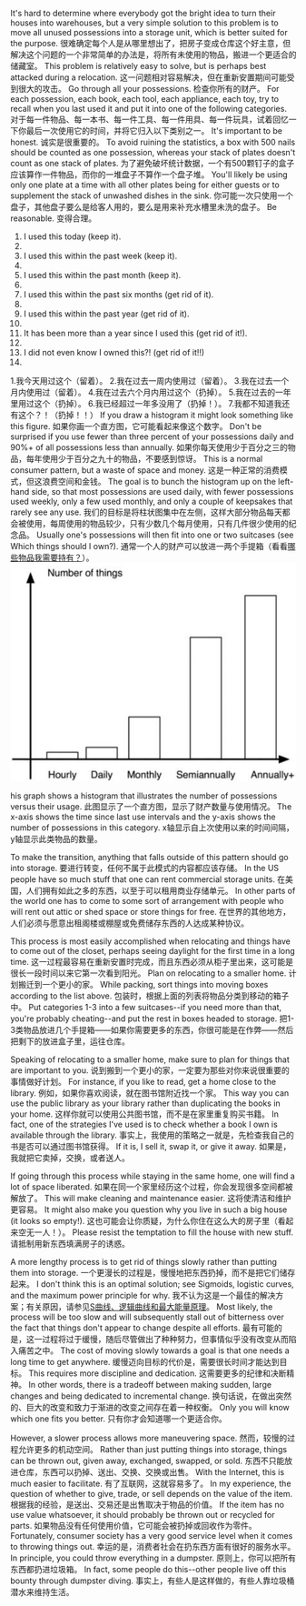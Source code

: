 It's  hard  to  determine  where  everybody  got  the  bright  idea  to  turn  their houses into warehouses, but a very simple solution to this problem is to move all unused  possessions  into  a  storage  unit,  which  is  better  suited  for  the  purpose.
很难确定每个人是从哪里想出了，把房子变成仓库这个好主意，但解决这个问题的一个非常简单的办法是，将所有未使用的物品，搬进一个更适合的储藏室。
This  problem  is  relatively  easy  to  solve,  but  is  perhaps  best  attacked  during  a relocation.
这一问题相对容易解决，但在重新安置期间可能受到很大的攻击。
Go  through  all  your  possessions.
检查你所有的财产。
For  each  possession,  each  book, each tool, each appliance, each toy, try to recall when you last used it and put it into one of the following categories.
对于每一件物品、每一本书、每一件工具、每一件用具、每一件玩具，试着回忆一下你最后一次使用它的时间，并将它归入以下类别之一。
It's important to be honest.
诚实是很重要的。
To avoid ruining the statistics, a box with 500 nails should be counted as one possession, whereas your  stack  of  plates  doesn't  count  as  one  stack  of  plates.
为了避免破坏统计数据，一个有500颗钉子的盒子应该算作一件物品，而你的一堆盘子不算作一个盘子堆。
You'll  likely  be  using only  one  plate  at  a  time  with  all  other  plates  being  for  either  guests  or  to supplement the stack of unwashed dishes in the sink.
你可能一次只使用一个盘子，其他盘子要么是给客人用的，要么是用来补充水槽里未洗的盘子。
Be reasonable.
变得合理。
1.  I used this today (keep it).
1.
2.  I used this within the past week (keep it).
2.
3.  I used this within the past month (keep it).
3.
4.  I used this within the past six months (get rid of it).
4.
5.  I used this within the past year (get rid of it).
5.
6.  It has been more than a year since I used this (get rid of it!).
6.
7.  I did not even know I owned this?! (get rid of it!!)
7.
1.我今天用过这个（留着）。
2.我在过去一周内使用过（留着）。
3.我在过去一个月内使用过（留着）。
4.我在过去六个月内用过这个（扔掉）。
5.我在过去的一年里用过这个（扔掉）。
6.我已经超过一年多没用了（扔掉！）。
7.我都不知道我还有这个？！（扔掉！！）
If  you  draw  a  histogram  it  might  look  something  like  this  figure. 
如果你画一个直方图，它可能看起来像这个数字。
Don't  be surprised if you use fewer than three percent of your possessions daily and 90%+ of  all  possessions less  than  annually. 
如果你每天使用少于百分之三的物品，每年使用少于百分之九十的物品，不要感到惊讶。
This  is  a  normal  consumer  pattern,  but  a waste of space and money. 
这是一种正常的消费模式，但这浪费空间和金钱。
The  goal  is  to  bunch  the  histogram  up  on  the  left-hand  side,  so  that  most possessions are used daily, with fewer possessions used weekly, only a few used monthly, and only a couple of keepsakes that rarely see any use. 
我们的目标是将柱状图集中在左侧，这样大部分物品每天都会被使用，每周使用的物品较少，只有少数几个每月使用，只有几件很少使用的纪念品。
Usually one's possessions  will  then  fit  into  one  or  two  suitcases  (see  Which  things  should  I own?).
通常一个人的财产可以放进一两个手提箱（看看[哪些物品我需要持有？]()）。
![fig1](../img/8-a-iii-fig1.png)

his graph shows a histogram that illustrates the number of possessions versus their usage. 
此图显示了一个直方图，显示了财产数量与使用情况。
The x-axis shows the time since last use intervals and the y-axis shows the number of possessions in this category. 
x轴显示自上次使用以来的时间间隔，y轴显示此类物品的数量。

To  make the  transition,  anything  that  falls  outside  of  this pattern should go into storage. 
要进行转变，任何不属于此模式的内容都应该存储。
In the US people have so much stuff that one can rent commercial storage  units. 
在美国，人们拥有如此之多的东西，以至于可以租用商业存储单元。
In  other  parts  of  the  world  one  has  to  come  to  some  sort  of arrangement with people who will rent out attic or shed space or store things for free. 
在世界的其他地方，人们必须与愿意出租阁楼或棚屋或免费储存东西的人达成某种协议。

This process is most easily accomplished when relocating and things have to come out of the closet, perhaps seeing daylight for the first time in a long time. 
这一过程最容易在重新安置时完成，而且东西必须从柜子里出来，这可能是很长一段时间以来它第一次看到阳光。
Plan  on  relocating  to  a  smaller  home. 
计划搬迁到一个更小的家。
While  packing,  sort  things  into  moving boxes according to the list above. 
包装时，根据上面的列表将物品分类到移动的箱子中。
Put categories 1-3 into a few suitcases--if you need more than that, you're probably cheating--and put the rest in boxes headed to storage. 
把1-3类物品放进几个手提箱——如果你需要更多的东西，你很可能是在作弊——然后把剩下的放进盒子里，运往仓库。

Speaking of relocating to a smaller home, make sure to plan for things that are  important  to  you. 
说到搬到一个更小的家，一定要为那些对你来说很重要的事情做好计划。
For  instance,  if  you  like  to  read,  get  a  home  close  to  the library. 
例如，如果你喜欢阅读，就在图书馆附近找一个家。
This  way  you  can  use  the  public  library  as  your  library  rather  than duplicating the books in your home. 
这样你就可以使用公共图书馆，而不是在家里重复购买书籍。
In fact, one of the strategies I've used is to check whether a book I own is available through the library. 
事实上，我使用的策略之一就是，先检查我自己的书是否可以通过图书馆获得。
If it is, I sell it, swap it, or give it away. 
如果是，我就把它卖掉，交换，或者送人。

If going through this process while staying in the same home, one will find a lot of space liberated. 
如果在同一个家里经历这个过程，你会发现很多空间都被解放了。
This will make cleaning and maintenance easier. 
这将使清洁和维护更容易。
It might also make you question why you live in such a big house (it looks so empty!). 
这也可能会让你质疑，为什么你住在这么大的房子里（看起来空无一人！）。
Please resist the temptation to fill the house with new stuff. 
请抵制用新东西填满房子的诱惑。

A more lengthy process is to get rid of things slowly rather than putting them into  storage. 
一个更漫长的过程是，慢慢地把东西扔掉，而不是把它们储存起来。
I  don't  think  this  is  an  optimal  solution;  see  Sigmoids,  logistic curves, and the maximum power principle for why. 
我不认为这是一个最佳的解决方案；有关原因，请参见[S曲线、逻辑曲线和最大能量原理]()。
Most likely, the process will be too slow and will subsequently stall out of bitterness over the fact that things don't appear to change despite all efforts. 
最有可能的是，这一过程将过于缓慢，随后尽管做出了种种努力，但事情似乎没有改变从而陷入痛苦之中。
The cost of moving slowly towards a goal is that one needs a long time to get anywhere. 
缓慢迈向目标的代价是，需要很长时间才能达到目标。
This requires more discipline and dedication. 
这需要更多的纪律和决断精神。
In other words, there is a tradeoff between making sudden, large changes and being dedicated to incremental change. 
换句话说，在做出突然的、巨大的改变和致力于渐进的改变之间存在着一种权衡。
Only you will know which one fits you better. 
只有你才会知道哪一个更适合你。

However, a slower process allows more maneuvering space. 
然而，较慢的过程允许更多的机动空间。
Rather than just putting  things  into  storage,  things  can  be  thrown  out,  given  away,  exchanged, swapped,  or  sold. 
东西不只能放进仓库，东西可以扔掉、送出、交换、交换或出售。
With  the  Internet,  this  is  much  easier  to  facilitate. 
有了互联网，这就容易多了。 
In  my experience, the question of whether to give, trade, or sell depends on the value of the item. 
根据我的经验，是送出、交易还是出售取决于物品的价值。 
If the item has no use value whatsoever, it should probably be thrown out or recycled for parts. 
如果物品没有任何使用价值，它可能会被扔掉或回收作为零件。 
Fortunately, consumer society has a very good service level  when  it  comes  to  throwing  things  out. 
幸运的是，消费者社会在扔东西方面有很好的服务水平。 
In  principle,  you  could  throw everything in a dumpster. 
原则上，你可以把所有东西都扔进垃圾箱。 
In fact, some people do this--other people live off this bounty through dumpster diving.
事实上，有些人是这样做的，有些人靠垃圾桶潜水来维持生活。 